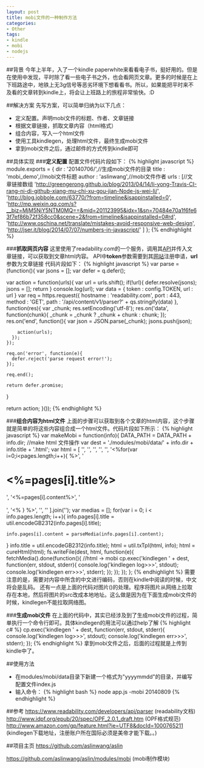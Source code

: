 ```yaml
---
layout: post
title: mobi文件的一种制作方法
categories:
- Other
tags:
- kindle
- mobi
- nodejs
---
```


##背景
今年上半年，入了一个kindle paperwhite来看看电子书，挺好用的。但是在使用中发现，平时除了看一些电子书之外，也会看网页文章。更多的时候是在上下班路途中，地铁上无3g信号等恶劣环境下想看看书。所以，如果能把平时来不及看的文章转到kindle上，将会让上班路上的旅程非常愉快。:D

##解决方案
先写方案，可以简单归纳为以下几点：

* 定义配置。声明mobi文件的标题、作者、文章链接
* 根据文章链接，抓取文章内容（html格式）
* 组合内容，写入一个html文件
* 使用工具kindlegen，处理html文件，最终生成mobi文件
* 拿到mobi文件之后，通过邮件的方式传到kindle即可

##具体实现
###**定义配置**
配置文件代码片段如下：
{% highlight javascript %}
module.exports = {
  dir : '20140706/',//生成mobi文件的目录
  title : 'mobi_demo',//mobi文件标题
  author : 'aslinwang',//mobi文件作者
  urls : [//文章链接数组
    'http://greengerong.github.io/blog/2013/04/14/li-yong-Travis-CI-rang-ni-di-github-xiang-mu-chi-xu-gou-jian-Node-js-wei-li/',
    'http://blog.jobbole.com/63770/?from=timeline&isappinstalled=0',
    'http://mp.weixin.qq.com/s?__biz=MjM5NjY5NTM0MQ==&mid=201123995&idx=1&sn=70484e70a1f6fe63f7ef86b72f358cc0&scene=2&from=timeline&isappinstalled=0#rd',
    'http://www.oschina.net/translate/mistakes-avoid-responsive-web-design',
    'http://jser.it/blog/2014/07/07/numbers-in-javascript/'
  ]
};
{% endhighlight %}

###**抓取网页内容**
这里使用了readability.com的一个服务，调用其[API](readability.com/api/content/v1/parser?token=abcdefg&url=http://baidu.com)并传入文章链接，可以获取到文章html内容。
API中**token**参数需要到其[网站](https://www.readability.com/settings/account)注册申请，**url**参数为文章链接
代码片段如下：
{% highlight javascript %}
var parse = (function(){
  var jsons = [];
  var defer = q.defer();

  var action = function(urls){
    var url = urls.shift();
    if(!url){
      defer.resolve(jsons);
      jsons = [];
      return
    }
    console.log(url);
    var data = {
      token : config.TOKEN,
      url : url
    }
    var req = https.request({
      hostname : 'readability.com',
      port : 443,
      method : 'GET',
      path : '/api/content/v1/parser?' + qs.stringify(data)
    }, function(res){
      var _chunk;
      res.setEncoding('utf-8');
      res.on('data', function(chunk){
        _chunk = _chunk ? _chunk + chunk : chunk;
      });
      res.on('end', function(){
        var json = JSON.parse(_chunk);
        jsons.push(json);

        action(urls);
      });
    });

    req.on('error', function(e){
      defer.reject('parse request error!');
    });

    req.end();

    return defer.promise;
  }

  return action;
}());
{% endhighlight %}

###**组合内容为html文件**
上面的步骤可以获取到各个文章的html内容，这个步骤就是简单的将这些内容组合成一个html文件。代码片段如下所示：
{% highlight javascript %}
var makeMobi = function(info){
  DATA_PATH = DATA_PATH + info.dir;
  //make html 文件操作
  var dest = './modules/mobi/data/' + info.dir + info.title + '.html';
  var html = [
    '<html>',
      '<head>',
        '<title><%=title%></title>',
      '</head>',
      '<body>',
      '<%for(var i=0;i<pages.length;i++){ %>',
        '<h1><%=pages[i].title%></h1>',
        '<%=pages[i].content%>',
        '<br /><br />',
      '<% } %>',
      '</body>',
    '</html>'
  ].join('');
  var medias = [];
  for(var i = 0; i < info.pages.length; i++){
    info.pages[i].title = util.encodeGB2312(info.pages[i].title);

    info.pages[i].content = parseMedia(info.pages[i].content);
  }
  info.title = util.encodeGB2312(info.title);
  html = util.txTpl(html, info);
    html = cureHtml(html);
  fs.writeFile(dest, html, function(e){
    fetchMedia().done(function(){
      //html -> mobi
      cp.exec('kindlegen ' + dest, function(err, stdout, stderr){
        console.log('kindlegen log>>>', stdout);
        console.log('kindlegen err>>>', stderr);
      });
    });
  });
};
{% endhighlight %}
需要注意的是，需要对内容中所含的中文进行编码，否则在kindle中阅读的时候，中文将会是乱码。
还有一点是上面的代码对图片(<img>)的处理。程序将图片从网络上拉取存在本地，然后将图片的src改成本地地址。这么做是因为在下面生成mobi文件的时候，kindlegen不能拉取网络图。

###**生成mobi文件**
在上面的代码中，其实已经涉及到了生成mobi文件的过程，简单执行一个命令行即可。具体kindlegen的用法可以通过help了解
{% highlight c# %}
cp.exec('kindlegen ' + dest, function(err, stdout, stderr){
    console.log('kindlegen log>>>', stdout);
    console.log('kindlegen err>>>', stderr);
});
{% endhighlight %}
拿到mobi文件之后，后面的过程就是上传到kindle中了。

##使用方法

* 在modules/mobi/data目录下新建一个格式为"yyyymmdd"的目录，并编写配置文件index.js
* 输入命令：
{% highlight bash %}
node app.js -mobi 20140809
{% endhighlight %}

##参考
https://www.readability.com/developers/api/parser (readability文档)
http://www.idpf.org/epub/20/spec/OPF_2.0.1_draft.htm (OPF格式规范)
http://www.amazon.com/gp/feature.html?ie=UTF8&docId=1000765211 (kindlegen下载地址，注册账户所在国际必须是美帝才能下载。。)

##项目主页
https://github.com/aslinwang/aslin

https://github.com/aslinwang/aslin/modules/mobi (mobi制作模块)
